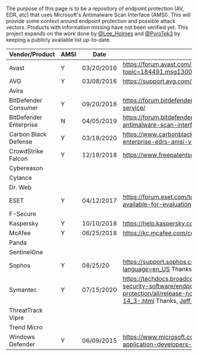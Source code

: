 The purpose of this page is to be a repository of endpoint protection (AV, EDR, etc) that uses Microsoft's Antimalware Scan Interface (AMSI). This will provide some context around endpoint protection and possible attack vectors. Products with information missing have not been verified yet. This project expands on the work done by [@Lee_Holmes](https://twitter.com/Lee_Holmes) and [@PyroTek3](https://twitter.com/PyroTek3) by keeping a publicly available list up-to-date. 



| Vendor/Product  | AMSI | Date | Reference |
| -------- | -------- | -------- | -------- |
| Avast | Y | 03/20/2016 | https://forum.avast.com/index.php?topic=184491.msg1300884#msg1300884
| AVG | Y | 03/08/2016 | https://support.avg.com/answers?id=906b00000008oUTAAY
| Avira | | | |
| BitDefender Consumer | Y | 09/20/2016 | https://forum.bitdefender.com/index.php?/topic/72455-antimalware-scan-service/
| BitDefender Enterprise | N | 04/05/2019 | https://forum.bitdefender.com/index.php?/topic/79653-does-best-support-antimalware-scan-interface-amsi/
| Carbon Black Defense | Y | 03/18/2020 | https://www.carbonblack.com/2020/03/18/detecting-fileless-attacks-with-enterprise-edrs-amsi-visibility/|
| CrowdStrike Falcon | Y | 12/18/2018 | https://www.freepatentsonline.com/y2019/0188384.html |
| Cybereason | | | |
| Cylance | | | |
| Dr. Web |  | |
| ESET | Y | 04/12/2017 | https://forum.eset.com/topic/11645-beta-eset-endpoint-security-66-is-available-for-evaluation
| F-Secure | | | |
| Kaspersky | Y | 10/10/2018 | https://help.kaspersky.com/KIS/2019/en-US/119653.htm |
| McAfee | Y | 06/25/2018 | https://kc.mcafee.com/corporate/index?page=content&id=PD27443
| Panda | | | |
| SentinelOne | | | |
| Sophos    |   Y  | 08/25/20    | https://support.sophos.com/support/s/article/KB-000039096?language=en_US Thanks, [@kmkz](https://github.com/kmkz)!|
| Symantec | Y | 07/15/2020 | https://techdocs.broadcom.com/content/broadcom/techdocs/us/en/symantec-security-software/endpoint-security-and-management/endpoint-protection/all/release-notes/Whats-new-for-Symantec-Endpoint-Protection-14_3-.html Thanks, [Jeff McJunkin](https://github.com/jeffmcjunkin)!|
| ThreatTrack Vipre | | | |
| Trend Micro | | | |
| Windows Defender | Y | 06/09/2015 | https://www.microsoft.com/security/blog/2015/06/09/windows-10-to-offer-application-developers-new-malware-defenses/

